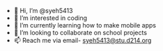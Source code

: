 - 👋 Hi, I’m @syeh5413
- 👀 I’m interested in coding
- 🌱 I’m currently learning how to make mobile apps
- 💞️ I’m looking to collaborate on school projects
- 📫 Reach me via email- syeh5413@stu.d214.org

<!---
syeh5413/syeh5413 is a ✨ special ✨ repository because its `README.md` (this file) appears on your GitHub profile.
You can click the Preview link to take a look at your changes.
---> 
